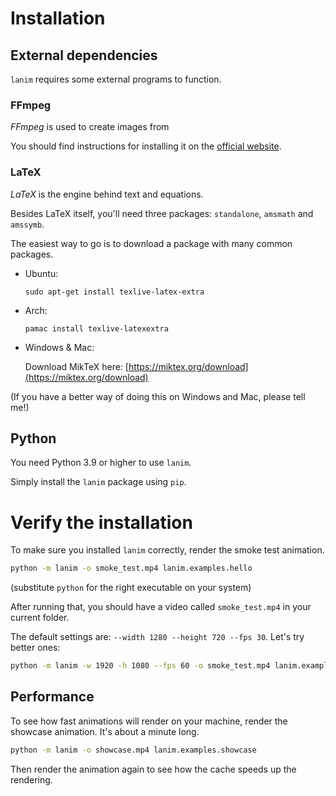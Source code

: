# Installation

## External dependencies

`lanim` requires some external programs to function.

### FFmpeg

_FFmpeg_ is used to create images from

You should find instructions for installing it on the [official website](https://www.ffmpeg.org/).

### LaTeX

_LaTeX_ is the engine behind text and equations.

Besides LaTeX itself, you'll need three packages: `standalone`, `amsmath` and `amssymb`.

The easiest way to go is to download a package with many common packages.

- Ubuntu:

    ```
    sudo apt-get install texlive-latex-extra
    ```

- Arch:

    ```
    pamac install texlive-latexextra
    ```

- Windows & Mac:

    Download MikTeX here: [https://miktex.org/download](https://miktex.org/download)

(If you have a better way of doing this on Windows and Mac, please tell me!)

## Python

You need Python 3.9 or higher to use `lanim`.

Simply install the `lanim` package using `pip`.


# Verify the installation

To make sure you installed `lanim` correctly, render the smoke test animation.

```bash
python -m lanim -o smoke_test.mp4 lanim.examples.hello
```
(substitute `python` for the right executable on your system)

After running that, you should have a video called `smoke_test.mp4` in your current folder.

The default settings are: `--width 1280 --height 720 --fps 30`. Let's try better ones:
```bash
python -m lanim -w 1920 -h 1080 --fps 60 -o smoke_test.mp4 lanim.examples.hello
```

## Performance

To see how fast animations will render on your machine, render the showcase animation.
It's about a minute long.
```bash
python -m lanim -o showcase.mp4 lanim.examples.showcase
```

Then render the animation again to see how the cache speeds up the rendering.
